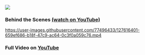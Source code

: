 ![](https://komarev.com/ghpvc/?username=yuuchin&style=plastic&color=blue&label=TOTAL+VIEWS)

<h3>Behind the Scenes <a href="https://www.youtube.com/watch?v=8tVXWTlIWvQ" target="_blank">(watch on YouTube)</a></h3>

https://user-images.githubusercontent.com/77496433/127616401-659ef686-b18f-47c9-ac64-0c3f0a059c76.mp4

<h3>Full Video on <a href="https://www.youtube.com/watch?v=8tVXWTlIWvQ" target="_blank">YouTube</a></h3>

